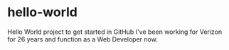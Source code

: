 # hello-world
Hello World project to get started in GitHub
I've been working for Verizon for 26 years and function as a Web Developer now.
